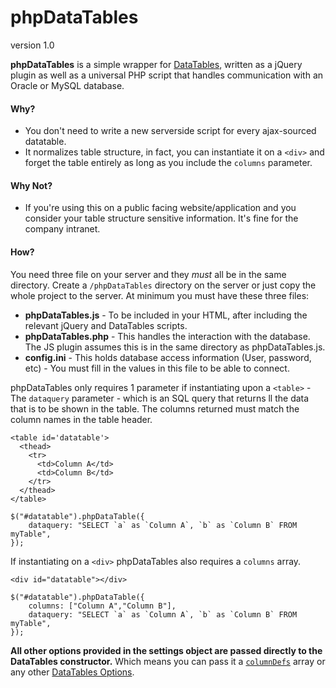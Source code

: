 

# phpDataTables 
version 1.0

**phpDataTables** is a simple wrapper for [DataTables](https://datatables.net/), written as a jQuery plugin as well as a universal PHP script that handles communication with an Oracle or MySQL database.

#### Why?

 - You don't need to write a new serverside script for every ajax-sourced datatable.
 - It normalizes table structure, in fact, you can instantiate it on a `<div>` and forget the table entirely as long as you include the `columns` parameter.

#### Why Not?

 - If you're using this on a public facing website/application and you consider your table structure sensitive information. It's fine for the company intranet.

#### How?

You need three file on your server and they *must* all be in the same directory. Create a `/phpDataTables` directory on the server or just copy the whole project to the server. At minimum you must have these three files:

 - **phpDataTables.js** - To be included in your HTML, after including the relevant jQuery and DataTables scripts.
 - **phpDataTables.php** - This handles the interaction with the database. The JS plugin assumes this is in the same directory as phpDataTables.js.
 - **config.ini** - This holds database access information (User, password, etc) - You must fill in the values in this file to be able to connect.
 
 phpDataTables only requires 1 parameter if instantiating upon a `<table>` -  The `dataquery` parameter - which is an SQL query that returns ll the data that is to be shown in the table. The columns returned must match the column names in the table header.

    <table id='datatable'>
      <thead>
        <tr>
          <td>Column A</td>
          <td>Column B</td>
        </tr>
      </thead>
    </table>

    $("#datatable").phpDataTable({
		dataquery: "SELECT `a` as `Column A`, `b` as `Column B` FROM myTable",
	});

If instantiating on a `<div>`  phpDataTables also requires a `columns` array.

    <div id="datatable"></div>
    
    $("#datatable").phpDataTable({
		columns: ["Column A","Column B"],
		dataquery: "SELECT `a` as `Column A`, `b` as `Column B` FROM myTable",
	});

**All other options provided in the settings object are passed directly to the DataTables constructor.** Which means you can pass it a [`columnDefs`](https://datatables.net/reference/option/columnDefs) array or any other [DataTables Options](https://datatables.net/reference/option/).
